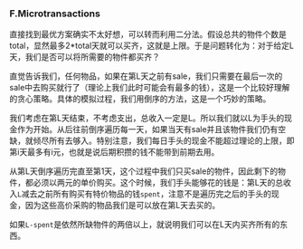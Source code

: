 ### F.Microtransactions

直接找到最优方案确实不太好想，可以转而利用二分法。假设总共的物件个数是total，显然最多2*total天就可以买齐，这就是上限。于是问题转化为：对于给定L天，我们是否可以将所需要的物件都买齐？

直觉告诉我们，任何物品，如果在第L天之前有sale，我们只需要在最后一次的sale中去购买就行了（理论上我们此时可能会有最多的钱），这是一个比较好理解的贪心策略。具体的模拟过程，我们用倒序的方法，这是一个巧妙的策略。

我们考虑在第L天结束，不考虑支出，总收入一定是L。所以我们就以L为手头的现金作为开始。从后往前倒序遍历每一天，如果当天有sale并且该物件我们仍有空缺，就倾尽所有去够入。特别注意，我们每日手头的现金不能超过理论的上限，即第i天最多有i元，也就是说后期积攒的钱不能带到前期去用。

从第L天倒序遍历完直至第1天，这个过程中我们只买sale的物件，因此剩下的物件，都必须以两元的单价购买。这个时候，我们手头能够花的钱是：第L天的总收入```L```减去之前所有购买有特价物品的钱```spent```，注意不是遍历完之后的手头的现金，因为这些高价采购的物品我们是可以放在第L天去买的。

如果```L-spent```是依然所缺物件的两倍以上，就说明我们可以在L天内买齐所有的东西。
